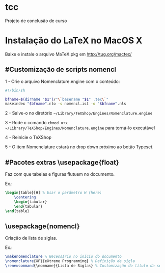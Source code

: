tcc
===

Projeto de conclusão de curso

# Instalação do LaTeX no MacOS X
Baixe e instale o arquivo MaTeX.pkg em http://tug.org/mactex/

#Customização de scripts
nomencl
-------

1 - Crie o arquivo Nomenclature.engine com o conteúdo:
```bash
#!/bin/sh

bfname=$(dirname "$1")/"\`basename "$1" .tex\`"
makeindex "$bfname".nlo -s nomencl.ist -o "$bfname".nls
```

2 - Salve-o no diretório `~/Library/TeXShop/Engines/Nomenclature.engine`

3 - Rode o comando `chmod u+x ~/Library/TeXShop/Engines/Nomenclature.engine` para torná-lo executável

4 - Reinicie o TeXShop

5 - O item Nomenclature estará no drop down próximo ao botão Typeset.

#Pacotes extras
\usepackage{float}
------------------
Faz com que tabelas e figuras flutuem no documento.

Ex.:
```LaTeX
\begin{table}[H] % Usar o parâmetro H (here)
	\centering
	\begin{tabular}
	\end{tabular}
\end{table}
```
\usepackage{nomencl}
--------------------
Criação de lista de siglas.

Ex.:
```LaTeX
\makenomenclature % Necessário no início do documento
\nomenclature{XP}{eXtreme Programming} % Definição de sigla
\renewcommand{\nomname}{Lista de Siglas} % Customização do título da sessão de siglas
```
